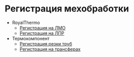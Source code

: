 # Регистрация мехобработки

* RoyalThermo
  * [Регистрация на ЛМО](instrukciya-na-umo.md)
  * [Регистрация на ЛПР](registraciya-na-lpr.md)
* Термокомпонент
  * [Регистрация резки труб](registraciya-rezki-trub.md)
  * [Регистрация на трансферах](registraciya-na-transferakh.md)
